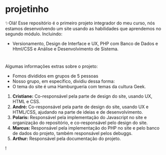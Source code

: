 # projetinho
✨Olá! Esse repositório é o primeiro projeto integrador do meu curso, nós estamos desenvolvendo um site usando as habilidades que aprendemos no segundo módulo.
Incluindo: 
<ul><li>Versionamento, Design de Interface e UX, PHP com Banco de Dados e Html/CSS e Análise e Desenvolvimento de Sistema.</li></ul>
<h1></h1>
Algumas informações extras sobre o projeto:
<ul><li>Fomos divididos em grupos de 5 pessoas</li>
<li>Nosso grupo, em específico, dividiu dessa forma:</li>
<li>O tema do site é uma Hamburgueria com temas da cultura Geek.</li>
</ul>
<ol>
  <li><strong>Cristiane:</strong> Co-responsável pela parte de design do site, usando UX, HTML e CSS.</li>
<li><strong>André:</strong> Co-responsável pela parte de design do site, usando UX e HTML/CSS, ajudando na parte de ideias e de desenvolvimento. </li>
<li><strong>Polaris:</strong> Responsável pela implementação do Javascript no site e organização do repositório, e co-responsável pelo design do site.</li>
<li><strong>Marcus: </strong> Responsável pela implementação do PHP no site e pelo banco de dados do projeto, também responsável pelos debuggs. </li>
<li><strong>Arthur:</strong> Responsável pela documentação do projeto.</li>
</ol>!
